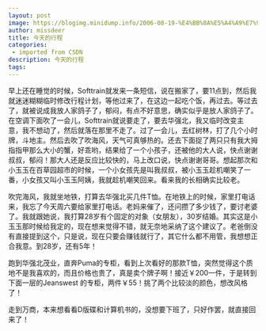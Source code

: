 ```yaml
---
layout: post
image: https://blogimg.minidump.info/2006-08-19-%E4%BB%8A%E5%A4%A9%E7%9A%84%E8%A1%8C%E7%A8%8B.md
author: missdeer
title: 今天的行程
categories: 
 - imported from CSDN
description: 今天的行程
tags: 
---
```


早上还在睡觉的时候，Softtrain就发来一条短信，说在搬家了，要11点到，然后我就迷迷糊糊临时修改行程计划，等他过来了，在这边一起吃个饭，再过去。等过去了，就被说成我放人家鸽子了，郁闷，有点不好意思，确实似乎是放人家鸽子了。在空调下面吹了一会儿，Softtrain就说要走了，要去华强北，我又临时改变主意，我不想动了，然后就落在那里不走了。过了一会儿，去红树林，打了几个小时牌，斗地主。然后去吹了吹海风，天气可真够热的。还去下面捉了两只只有我大拇指指甲那么大小的蟹，好乖哟，结果给了一个小孩子，还被他的大人说，快点谢谢叔叔，郁闷！那大人还是反应比较快的，马上改口说，快点谢谢哥哥。想起那次和小玉玉在百草园超市的时候，一个小女孩先是叫我叔叔，被小玉玉趁机嘲笑了一番，小女孩又叫小玉玉阿姨，我就趁机嘲笑回来。看来我的长相确实比较老。

吹完海风，我就坐地铁，打算去华强北买几件T恤。在地铁上的时候，家里打电话来，我忘了今天周六要给家里打电话。老妈来催了，还问攒了多少钱了，要讨老婆了。我就跟她说，我打算28岁有个固定的对象（女朋友），30岁结婚。其实这是小玉玉那时候给我定的，现在想来觉得不错，就无奈地采纳了这个建议了。老爸倒没有直接提到这个，只是说，现在只要会赚钱就行了，其它什么都不用管，我想想正合我意。到28岁，还有5年！

跑到华强北茂业，直奔Puma的专柜，看到上次看好的那款T恤，突然觉得这个质地不是我喜欢的，而且价格也贵了，真是卖个牌子啊！接近￥200一件，于是转到下面一层的Jeanswest 的专柜，两件￥55！挑了两个比较淡的颜色，想改风格了！

走到万商，本来想看看D版碟和计算机书的，没想要下班了，只好作罢，就直接回来了！
